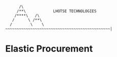 ```
      /\ 
     /**\            LHOTSE TECHNOLOGIES
    /****\   /\    
   /      \ /**\ 
  /        \    \
~~~~~~~~~~~~~~~~~~~~~~~~~~~~~~~~~~~~~~~~~~~~~~|
```

# Elastic Procurement
